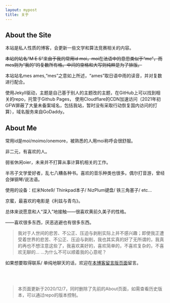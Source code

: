 ```yaml
---
layout: mypost
title: 关于
---
```

## About the Site

本站是私人性质的博客，会更新一些文学和算法竞赛相关的内容。

~~本站的站名“M E S”来自于我的常用id moi，moi在法语中的意思类似于“me”，而mes则为“我的”的复数所有格。中间的空格和大写则纯粹是为了排版。~~

本站站名mes ames,“mes”之意如上所述，“ames”取日语中雨的读音，并对复数进行配合。

使用Jekyll驱动，主题是自己基于别人的主题改的主题，在GitHub上可以找到相关的repo，托管于Github Pages， 使用Cloudflare的CDN加速访问（2021年初GFW屏蔽了大量未备案域名，包括我站，暂时没有采取行动恢复国内访问的打算），域名服务来自GoDaddy。



## About Me

常用id是moi/moimo/onemore，被熟悉的人用moi称呼会很舒服。

非二元，有喜欢的人。

弱省休闲oier，未来并不打算从事计算机相关的工作。

半吊子文学爱好者，乱七八糟各种书。喜欢的音乐种类也很多。偶尔打音游，曾经会弹钢琴/说法语。

使用的设备：红米Note9/ Thinkpad本子/ NizPlum键盘/ 铁三角塞子/ etc...

京蜜，最喜欢的电影是《利兹与青鸟》。

总体来说愿意和人“深入”地接触——很喜欢黄前久美子的性格。

——喜欢很多东西，厌恶逃避也有很多东西。

> 我对于人世间的悲苦、不公正、压迫与剥削实际上并不感兴趣；即使我正遭受着世界的悲苦、不公正、压迫与剥削，我也其实真的好了无所谓的，我真的再也不想注意这些了，我喜欢美好的，喜欢简单的，不喜欢复杂的，不喜欢无聊的…
> …为什么不可以顺着我的心意呢？

如果想要取得联系/ 单纯地聊天的话，欢迎在[本博客留言版页面](https://moi-mo.github.io/pages/message.html)留言。

<br>

<br>



> 本页面更新于2020/12/7，同时删除了先前的About页面，如需查看历史版本，可以通过repo的版本控制。

